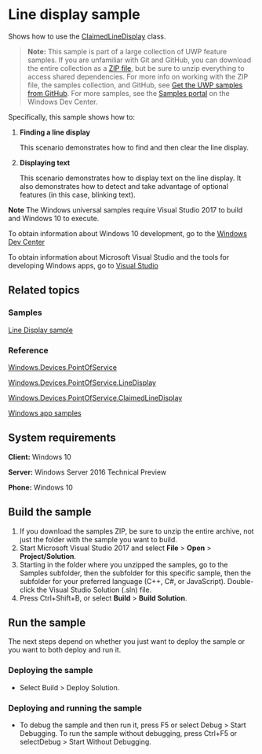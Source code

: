 <!---
  category: DevicesSensorsAndPower
  samplefwlink: http://go.microsoft.com/fwlink/p/?LinkId=851025
--->

# Line display sample

Shows how to use the [ClaimedLineDisplay](https://docs.microsoft.com/uwp/api/Windows.Devices.PointOfService.ClaimedLineDisplay) class.

> **Note:** This sample is part of a large collection of UWP feature samples. 
> If you are unfamiliar with Git and GitHub, you can download the entire collection as a 
> [ZIP file](https://github.com/Microsoft/Windows-universal-samples/archive/master.zip), but be 
> sure to unzip everything to access shared dependencies. For more info on working with the ZIP file, 
> the samples collection, and GitHub, see [Get the UWP samples from GitHub](https://aka.ms/ovu2uq). 
> For more samples, see the [Samples portal](https://aka.ms/winsamples) on the Windows Dev Center. 

Specifically, this sample shows how to:

1.  **Finding a line display**

    This scenario demonstrates how to find and then clear the line display.

2.  **Displaying text**

    This scenario demonstrates how to display text on the line display.
    It also demonstrates how to detect and take advantage of optional features (in this case, blinking text).

**Note** The Windows universal samples require Visual Studio 2017 to build and Windows 10 to execute.
 
To obtain information about Windows 10 development, go to the [Windows Dev Center](http://go.microsoft.com/fwlink/?LinkID=532421)

To obtain information about Microsoft Visual Studio and the tools for developing Windows apps, go to [Visual Studio](http://go.microsoft.com/fwlink/?LinkID=532422)

## Related topics

### Samples

[Line Display sample](/Samples/LineDisplay)

### Reference

[Windows.Devices.PointOfService](http://msdn.microsoft.com/library/windows/apps/dn298071)

[Windows.Devices.PointOfService.LineDisplay](https://docs.microsoft.com/uwp/api/Windows.Devices.PointOfService.LineDisplay)

[Windows.Devices.PointOfService.ClaimedLineDisplay](https://docs.microsoft.com/uwp/api/Windows.Devices.PointOfService.ClaimedLineDisplay)

[Windows app samples](http://go.microsoft.com/fwlink/p/?LinkID=227694)

## System requirements

**Client:** Windows 10

**Server:** Windows Server 2016 Technical Preview

**Phone:** Windows 10

## Build the sample

1. If you download the samples ZIP, be sure to unzip the entire archive, not just the folder with the sample you want to build. 
2. Start Microsoft Visual Studio 2017 and select **File** \> **Open** \> **Project/Solution**.
3. Starting in the folder where you unzipped the samples, go to the Samples subfolder, then the subfolder for this specific sample, then the subfolder for your preferred language (C++, C#, or JavaScript). Double-click the Visual Studio Solution (.sln) file.
4. Press Ctrl+Shift+B, or select **Build** \> **Build Solution**.

## Run the sample

The next steps depend on whether you just want to deploy the sample or you want to both deploy and run it.

### Deploying the sample

- Select Build > Deploy Solution. 

### Deploying and running the sample

- To debug the sample and then run it, press F5 or select Debug >  Start Debugging. To run the sample without debugging, press Ctrl+F5 or selectDebug > Start Without Debugging. 
